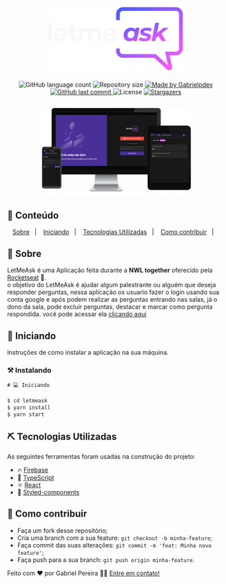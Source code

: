 <h2 align="center">
  <img alt="letmeask" title="#letmeask" src=".github/logo-full.svg"/>
</h2>
  
<p align="center">
  <img alt="GitHub language count" src="https://img.shields.io/github/languages/count/Gabrielpdev/letmeask?color=%2304D361">

  <img alt="Repository size" src="https://img.shields.io/github/repo-size/Gabrielpdev/letmeask">
  	
  <a href="https://www.linkedin.com/in/gabriel-pereira-oliveira-78b1801ab/">
    <img alt="Made by Gabrielpdev" src="https://img.shields.io/badge/made%20by-Gabrielpdev-%2304D361">
  </a>
	  
  <a href="https://github.com/Gabrielpdev/letmeask/commits/master">
    <img alt="GitHub last commit" src="https://img.shields.io/github/last-commit/Gabrielpdev/letmeask">
  </a>

  <img alt="License" src="https://img.shields.io/badge/license-MIT-brightgreen">
  
  <a href="https://github.com/Gabrielpdev/letmeask/stargazers">
    <img alt="Stargazers" src="https://img.shields.io/github/stars/Gabrielpdev/letmeask?style=social">
  </a>

</p>

<h2 align="center">
  <img alt="letmeask" title="#letmeask" src=".github/Capa.png" width="350px" />
</h2>


## 📝 Conteúdo
<p align="center">
<a href="#about">Sobre</a>&nbsp;&nbsp;&nbsp;|&nbsp;&nbsp;&nbsp;
<a href="#getting_started">Iniciando</a>&nbsp;&nbsp;&nbsp;|&nbsp;&nbsp;&nbsp;
<a href="#built_using">Tecnologias Utilizadas</a>&nbsp;&nbsp;&nbsp;|&nbsp;&nbsp;&nbsp;
<a href="#contribute">Como contribuir</a>&nbsp;&nbsp;&nbsp;|&nbsp;&nbsp;&nbsp;
</p>


## 🧐 Sobre <a name = "about"></a>

LetMeAsk é uma Aplicação feita durante a **NWL together** oferecido pela [Rocketseat] :rocket:.<br/> 
o objetivo do LetMeAsk é ajudar algum palestrante ou alguém que deseja responder perguntas, nessa aplicação
os usuario fazer o login usando sua conta google e após podem realizar as perguntas entrando nas salas, já o
 dono da sala, pode excluir perguntas, destacar e marcar como pergunta respondida. você pode acessar ela 
 <a href="https://letmeask-gabrielpdev.vercel.app/">clicando aqui</a><br/> 
## 🏁 Iniciando <a name = "getting_started"></a>

Instruções de como instalar a aplicação na sua máquina.

### ⚒ Instalando <a name = "installing"></a>

```
# 💻 Iniciando

$ cd letmeask
$ yarn install
$ yarn start

```
## ⛏️ Tecnologias Utilizadas <a name = "built_using"></a>

As seguintes ferramentas foram usadas na construção do projeto:
- 🔥 [Firebase][firebase]
- 🔵 [TypeScript][typescript]
- ⚛️ [React][reactjs]
- 💅 [Styled-components][styled-components]

## 🤔 Como contribuir <a name = "contribute"></a>

- Faça um fork desse repositório;
- Cria uma branch com a sua feature: `git checkout -b minha-feature`;
- Faça commit das suas alterações: `git commit -m 'feat: Minha nova feature'`;
- Faça push para a sua branch: `git push origin minha-feature`.

Feito com ❤️ por Gabriel Pereira 👋🏽 [Entre em contato!](https://www.linkedin.com/in/gabriel-pereira-oliveira-78b1801ab/)

[firebase]: https://firebase.google.com/
[typescript]: https://www.typescriptlang.org/
[reactjs]: https://reactjs.org
[Rocketseat]:https://github.com/Rocketseat
[styled-components]:https://styled-components.com/


